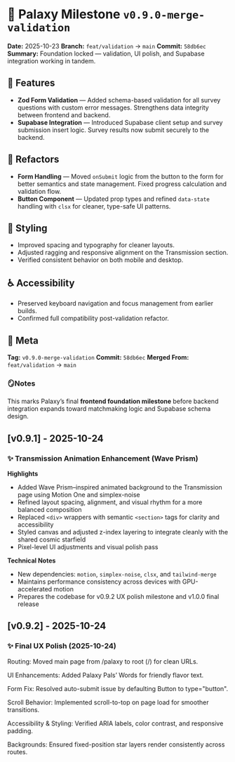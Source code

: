 # 🌌 Palaxy Milestone `v0.9.0-merge-validation`

**Date:** 2025-10-23
**Branch:** `feat/validation` → `main`
**Commit:** `58db6ec`
**Summary:** Foundation locked — validation, UI polish, and Supabase integration working in tandem.

## 🚀 Features

* **Zod Form Validation** — Added schema-based validation for all survey questions with custom error messages. Strengthens data integrity between frontend and backend.
* **Supabase Integration** — Introduced Supabase client setup and survey submission insert logic. Survey results now submit securely to the backend.

## 🧩 Refactors

* **Form Handling** — Moved `onSubmit` logic from the button to the form for better semantics and state management. Fixed progress calculation and validation flow.
* **Button Component** — Updated prop types and refined `data-state` handling with `clsx` for cleaner, type-safe UI patterns.

## 🎨 Styling

* Improved spacing and typography for cleaner layouts.
* Adjusted ragging and responsive alignment on the Transmission section.
* Verified consistent behavior on both mobile and desktop.

## ♿ Accessibility

* Preserved keyboard navigation and focus management from earlier builds.
* Confirmed full compatibility post-validation refactor.

## 🧭 Meta

**Tag:** `v0.9.0-merge-validation`
**Commit:** `58db6ec`
**Merged From:** `feat/validation` → `main`

### 🪞Notes

This marks Palaxy’s final **frontend foundation milestone** before backend integration expands toward matchmaking logic and Supabase schema design.

## [v0.9.1] - 2025-10-24  
### ✨ Transmission Animation Enhancement (Wave Prism)

**Highlights**
- Added Wave Prism–inspired animated background to the Transmission page using Motion One and simplex-noise    
- Refined layout spacing, alignment, and visual rhythm for a more balanced composition  
- Replaced `<div>` wrappers with semantic `<section>` tags for clarity and accessibility  
- Styled canvas and adjusted z-index layering to integrate cleanly with the shared cosmic starfield  
- Pixel-level UI adjustments and visual polish pass  

**Technical Notes**
- New dependencies: `motion`, `simplex-noise`, `clsx`, and `tailwind-merge`  
- Maintains performance consistency across devices with GPU-accelerated motion  
- Prepares the codebase for v0.9.2 UX polish milestone and v1.0.0 final release

## [v0.9.2] - 2025-10-24 
### ✨ Final UX Polish (2025-10-24)

Routing: Moved main page from /palaxy to root (/) for clean URLs.

UI Enhancements: Added Palaxy Pals’ Words for friendly flavor text.

Form Fix: Resolved auto-submit issue by defaulting Button to type="button".

Scroll Behavior: Implemented scroll-to-top on page load for smoother transitions.

Accessibility & Styling: Verified ARIA labels, color contrast, and responsive padding.

Backgrounds: Ensured fixed-position star layers render consistently across routes.

